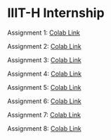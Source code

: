 # IIIT-H Internship

Assignment 1: [Colab Link](https://colab.research.google.com/drive/1PeX5cxpoIfEZwGC8hiYuwUCfhV0L7JoJ?usp=sharing)

Assignment 2: [Colab Link](https://colab.research.google.com/drive/1lRYXgn4yA_tiDEuSEGqAPzY2WyJmYqyw?usp=sharing)

Assignment 3: [Colab Link](https://colab.research.google.com/drive/1GRlUnMQakSKOWiT-1KMrD0vpeWiJnnAZ?usp=sharing)

Assignment 4: [Colab Link](https://colab.research.google.com/drive/16tIvHdT82y60DBiIGAtkrAC9zOX_t5XM?usp=sharing)

Assignment 5: [Colab Link](https://colab.research.google.com/drive/1usJO81O0QYS2vu2G4crEL8MnSLtMP1FG?usp=sharing)

Assignment 6: [Colab Link](https://colab.research.google.com/drive/13SYaLlfNZYgIPH9Q-It8Q56ShE3B8KU6?usp=sharing)

Assignment 7: [Colab Link](https://colab.research.google.com/drive/1NQS8l4uxXt0x2xz2NOsFKeOl9afX5rIV?usp=sharing)

Assignment 8: [Colab Link](https://colab.research.google.com/drive/1UoTbLcjiWOev2bg_fRqp323Iacmdw6Bb?usp=sharing)
